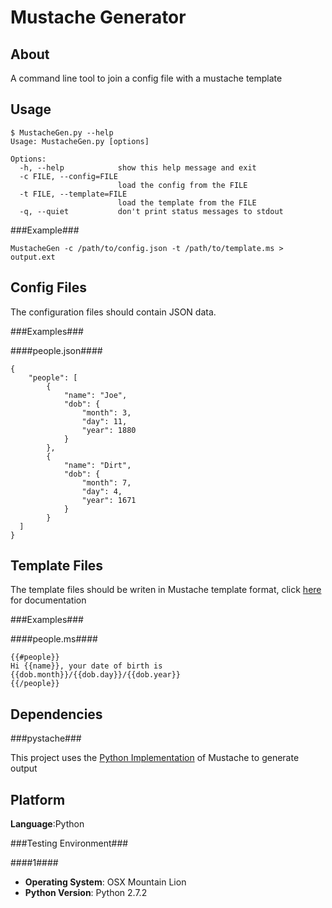 Mustache Generator
===========

About
------
A command line tool to join a config file with a mustache template

Usage
------

```
$ MustacheGen.py --help
Usage: MustacheGen.py [options]

Options:
  -h, --help            show this help message and exit
  -c FILE, --config=FILE
                        load the config from the FILE
  -t FILE, --template=FILE
                        load the template from the FILE
  -q, --quiet           don't print status messages to stdout
```

###Example###

```
MustacheGen -c /path/to/config.json -t /path/to/template.ms > output.ext
```


Config Files
------
The configuration files should contain JSON data.

###Examples###

####people.json####
```
{
    "people": [
        {
            "name": "Joe",
            "dob": {
                "month": 3,
                "day": 11,
                "year": 1880
            }
        },
        {
            "name": "Dirt",
            "dob": {
                "month": 7,
                "day": 4,
                "year": 1671
            }
        }
  ]
}

```

Template Files
------
The template files should be writen in Mustache template format, click [here](http://mustache.github.com/) for documentation

###Examples###

####people.ms####
```
{{#people}}
Hi {{name}}, your date of birth is {{dob.month}}/{{dob.day}}/{{dob.year}}
{{/people}}

```

Dependencies
--------

###pystache###

This project uses the [Python Implementation](https://github.com/defunkt/pystache) of Mustache to generate output

Platform
--------
<b>Language</b>:Python

###Testing Environment###

####1####
- <b>Operating System</b>: OSX Mountain Lion
- <b>Python Version</b>: Python 2.7.2
